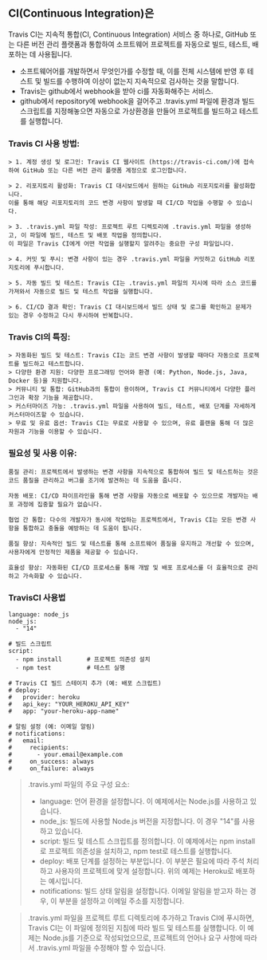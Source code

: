 ## CI(Continuous Integration)은

Travis CI는 지속적 통합(CI, Continuous Integration) 서비스 중 하나로, GitHub 또는 다른 버전 관리 플랫폼과 통합하여 소프트웨어 프로젝트를 자동으로 빌드, 테스트, 배포하는 데 사용됩니다. 

- 소프트웨어어를 개발하면서 무엇인가를 수정할 때, 이를 전체 시스템에 반영 후 테스트 및 빌드를 수행하여 이상이 없는지 지속적으로 검사하는 것을 말합니다.
- Travis는 github에서 webhook을 받아 ci를 자동화해주는 서비스.
- github에서 repository에 webhook을 걸어주고 .travis.yml 파일에 환경과 빌드스크립트를 지정해놓으면 자동으로 가상환경을 만들어 프로젝트를 빌드하고 테스트를 실행합니다.

### Travis CI 사용 방법:
```
> 1. 계정 생성 및 로그인: Travis CI 웹사이트 (https://travis-ci.com/)에 접속하여 GitHub 또는 다른 버전 관리 플랫폼 계정으로 로그인합니다.

> 2. 리포지토리 활성화: Travis CI 대시보드에서 원하는 GitHub 리포지토리를 활성화합니다.
이를 통해 해당 리포지토리의 코드 변경 사항이 발생할 때 CI/CD 작업을 수행할 수 있습니다.

> 3. .travis.yml 파일 작성: 프로젝트 루트 디렉토리에 .travis.yml 파일을 생성하고, 이 파일에 빌드, 테스트 및 배포 작업을 정의합니다.
이 파일은 Travis CI에게 어떤 작업을 실행할지 알려주는 중요한 구성 파일입니다.

> 4. 커밋 및 푸시: 변경 사항이 있는 경우 .travis.yml 파일을 커밋하고 GitHub 리포지토리에 푸시합니다.

> 5. 자동 빌드 및 테스트: Travis CI는 .travis.yml 파일의 지시에 따라 소스 코드를 가져와서 자동으로 빌드 및 테스트 작업을 실행합니다.

> 6. CI/CD 결과 확인: Travis CI 대시보드에서 빌드 상태 및 로그를 확인하고 문제가 있는 경우 수정하고 다시 푸시하여 반복합니다.
```

### Travis CI의 특징:
```
> 자동화된 빌드 및 테스트: Travis CI는 코드 변경 사항이 발생할 때마다 자동으로 프로젝트를 빌드하고 테스트합니다.
> 다양한 환경 지원: 다양한 프로그래밍 언어와 환경 (예: Python, Node.js, Java, Docker 등)을 지원합니다.
> 커뮤니티 및 통합: GitHub과의 통합이 용이하며, Travis CI 커뮤니티에서 다양한 플러그인과 확장 기능을 제공합니다.
> 커스터마이즈 가능: .travis.yml 파일을 사용하여 빌드, 테스트, 배포 단계를 자세하게 커스터마이즈할 수 있습니다.
> 무료 및 유료 옵션: Travis CI는 무료로 사용할 수 있으며, 유료 플랜을 통해 더 많은 자원과 기능을 이용할 수 있습니다.
```
### 필요성 및 사용 이유:
```
품질 관리: 프로젝트에서 발생하는 변경 사항을 지속적으로 통합하여 빌드 및 테스트하는 것은 코드 품질을 관리하고 버그를 조기에 발견하는 데 도움을 줍니다.

자동 배포: CI/CD 파이프라인을 통해 변경 사항을 자동으로 배포할 수 있으므로 개발자는 배포 과정에 집중할 필요가 없습니다.

협업 간 통합: 다수의 개발자가 동시에 작업하는 프로젝트에서, Travis CI는 모든 변경 사항을 통합하고 충돌을 예방하는 데 도움이 됩니다.

품질 향상: 지속적인 빌드 및 테스트를 통해 소프트웨어 품질을 유지하고 개선할 수 있으며, 사용자에게 안정적인 제품을 제공할 수 있습니다.

효율성 향상: 자동화된 CI/CD 프로세스를 통해 개발 및 배포 프로세스를 더 효율적으로 관리하고 가속화할 수 있습니다.
```


### TravisCI 사용법
```
language: node_js
node_js:
  - "14"

# 빌드 스크립트
script:
  - npm install       # 프로젝트 의존성 설치
  - npm test          # 테스트 실행

# Travis CI 빌드 스테이지 추가 (예: 배포 스크립트)
# deploy:
#   provider: heroku
#   api_key: "YOUR_HEROKU_API_KEY"
#   app: "your-heroku-app-name"

# 알림 설정 (예: 이메일 알림)
# notifications:
#   email:
#     recipients:
#       - your.email@example.com
#     on_success: always
#     on_failure: always
```

> .travis.yml 파일의 주요 구성 요소:
> * language: 언어 환경을 설정합니다. 이 예제에서는 Node.js를 사용하고 있습니다.
> * node_js: 빌드에 사용할 Node.js 버전을 지정합니다. 이 경우 "14"를 사용하고 있습니다.
> * script: 빌드 및 테스트 스크립트를 정의합니다. 이 예제에서는 npm install로 프로젝트 의존성을 설치하고, npm test로 테스트를 실행합니다.
> * deploy: 배포 단계를 설정하는 부분입니다. 이 부분은 필요에 따라 주석 처리하고 사용자의 프로젝트에 맞게 설정합니다. 위의 예제는 Heroku로 배포하는 예시입니다.
> * notifications: 빌드 상태 알림을 설정합니다. 이메일 알림을 받고자 하는 경우, 이 부분을 설정하고 이메일 주소를 지정합니다.

> .travis.yml 파일을 프로젝트 루트 디렉토리에 추가하고 Travis CI에 푸시하면, Travis CI는 이 파일에 정의된 지침에 따라 빌드 및 테스트를 실행합니다. 이 예제는 Node.js를 기준으로 작성되었으므로, 프로젝트의 언어나 요구 사항에 따라서 .travis.yml 파일을 수정해야 할 수 있습니다.
